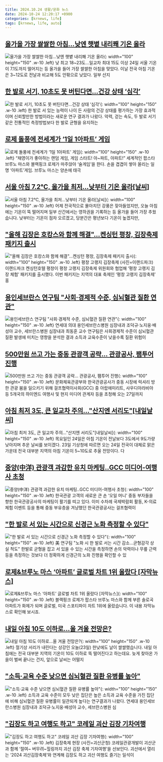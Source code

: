 ```yaml
---
title: 2024.10.24 생활/문화 뉴스
date: 2024-10-24 12:20:17 +0900
categories: [krnews, life]
tags: [krnews, life, auto]
---
```

## [올가을 가장 쌀쌀한 아침…낮엔 햇볕 내리쫴 기온 올라](https://n.news.naver.com/mnews/article/001/0015003130)

![올가을 가장 쌀쌀한 아침…낮엔 햇볕 내리쫴 기온 올라](https://mimgnews.pstatic.net/image/origin/001/2024/10/24/15003130.jpg?type=nf220_150){: width="100" height="150" .w-10 .left}
낮 최고 18~23도…일교차 최대 15도 이상 24일 서울 기온이 7.1도까지 떨어지는 등 올가을 들어 가장 쌀쌀한 아침을 맞았다. 이날 전국 아침 기온은 3~12도로 전날과 비교해 5도 안팎으로 낮았다. 일부 산지

## [한 발로 서기, 10초도 못 버틴다면…건강 상태 ‘심각’](https://n.news.naver.com/mnews/article/020/0003594088)

![한 발로 서기, 10초도 못 버틴다면…건강 상태 ‘심각’](https://mimgnews.pstatic.net/image/origin/020/2024/10/24/3594088.jpg?type=nf220_150){: width="100" height="150" .w-10 .left}
한 발로 서 있는 능력이 나이 든 사람의 건강 상태를 평가하는 가장 효과적이며 신뢰할만한 방법이라는 새로운 연구 결과가 나왔다. 악력, 걷는 속도, 두 발로 서기 같은 전통적인 측정방법보다 한 발로 균형을 유지하는

## [로제 돌풍에 전세계가 ‘1일 1아파트’ 게임](https://n.news.naver.com/mnews/article/016/0002378417)

![로제 돌풍에 전세계가 ‘1일 1아파트’ 게임](https://mimgnews.pstatic.net/image/origin/016/2024/10/24/2378417.jpg?type=nf220_150){: width="100" height="150" .w-10 .left}
“채영이가 좋아하는 랜덤 게임, 게임 스타트! 아~파트, 아파트!” 세계적인 팝스타 브루노 마스와 블랙핑크 로제가 마주앉아 ‘술게임’을 한다. 손을 겹겹이 쌓아 올리는 일명 ‘아파트’게임. 브루노 마스는 양손에 태극

## [서울 아침 7.2℃, 올가을 최저...낮부터 기온 올라[날씨]](https://n.news.naver.com/mnews/article/052/0002104099)

![서울 아침 7.2℃, 올가을 최저...낮부터 기온 올라[날씨]](https://mimgnews.pstatic.net/image/origin/052/2024/10/24/2104099.jpg?type=nf220_150){: width="100" height="150" .w-10 .left}
어제 전국적으로 몰아치던 강풍은 잦아들었지만, 오늘 아침에는 기온이 뚝 떨어지며 일부 산간에서는 영하권을 기록하는 등 올가을 들어 가장 추웠습니다. 낮부터는 기온이 점차 오르겠고, 당분간은 평년보다 기온이 높겠지만,

## ["올해 김장은 호캉스와 함께 해결"…켄싱턴 평창, 김장축제 패키지 출시](https://n.news.naver.com/mnews/article/018/0005866835)

!["올해 김장은 호캉스와 함께 해결"…켄싱턴 평창, 김장축제 패키지 출시](https://mimgnews.pstatic.net/image/origin/018/2024/10/24/5866835.jpg?type=nf220_150){: width="100" height="150" .w-10 .left}
평창 고랭지 김장축제 (사진=이랜드파크) 이랜드파크 켄싱턴호텔 평창이 평창 고랭지 김장축제 위원회와 협업해 ‘평창 고랭지 김장 체험’ 패키지를 출시했다. 이번 패키지는 지역의 대표 축제인 ‘평창 고랭지 김장축제’ 홍

## [용인세브란스 연구팀 "사회·경제적 수준, 심뇌혈관 질환 연관"](https://n.news.naver.com/mnews/article/003/0012860781)

![용인세브란스 연구팀 "사회·경제적 수준, 심뇌혈관 질환 연관"](https://mimgnews.pstatic.net/image/origin/003/2024/10/24/12860781.jpg?type=nf220_150){: width="100" height="150" .w-10 .left}
연세대 의대 용인세브란스병원 심장내과 조덕규·노지웅·배성아 교수, 세브란스병원 심장내과 최동훈 교수 연구팀은 사회경제적 수준이 심뇌혈관 질환 발생에 미치는 영향을 분석한 결과 소득과 교육수준이 낮을수록 질환 위험이

## [500만원 쓰고 가는 중동 관광객 공략… 관광공사, 팸투어 진행](https://n.news.naver.com/mnews/article/011/0004406389)

![500만원 쓰고 가는 중동 관광객 공략… 관광공사, 팸투어 진행](https://mimgnews.pstatic.net/image/origin/011/2024/10/24/4406389.jpg?type=nf220_150){: width="100" height="150" .w-10 .left}
문화체육관광부와 한국관광공사가 중동 시장에 럭셔리 방한 관광 붐을 일으키기 위해 걸프협력이사회(GCC) 중 아랍에미리트, 사우디아라비아 등 5개국의 하이엔드 여행사 및 현지 미디어 관계자 등을 초청해 오는 27일까지

## [아침 최저 3도, 큰 일교차 주의…"산지엔 서리도"[내일날씨]](https://n.news.naver.com/mnews/article/008/0005104593)

![아침 최저 3도, 큰 일교차 주의…"산지엔 서리도"[내일날씨]](https://mimgnews.pstatic.net/image/origin/008/2024/10/23/5104593.jpg?type=nf220_150){: width="100" height="150" .w-10 .left}
목요일인 24일은 아침 기온이 전날보다 3도에서 9도가량 낮아지며 추운 날씨를 보이겠다. 23일 기상청에 따르면 오는 24일 전국이 대체로 맑은 가운데 전국 대부분 지역의 아침 기온이 5~10도로 추울 전망이다. 다

## [중양(中洋) 관광객 과감한 유치 마케팅..GCC 미디어-여행사 초청](https://n.news.naver.com/mnews/article/016/0002378443)

![중양(中洋) 관광객 과감한 유치 마케팅..GCC 미디어-여행사 초청](https://mimgnews.pstatic.net/image/origin/016/2024/10/24/2378443.jpg?type=nf220_150){: width="100" height="150" .w-10 .left}
한국관광 고객의 새로운 큰 손 ‘오일 머니’ 중동 부자들을 향한 한국관광공사의 마케팅이 활기를 띠고 있다. 이미 수차례 국제박람회 활동, K-의료체험 이벤트 등을 통해 중동 부유층을 겨냥했던 한국관광공사는 걸프협력이

## ["한 발로 서 있는 시간으로 신경근 노화 측정할 수 있다"](https://n.news.naver.com/mnews/article/001/0015003228)

!["한 발로 서 있는 시간으로 신경근 노화 측정할 수 있다"](https://mimgnews.pstatic.net/image/origin/001/2024/10/24/15003228.jpg?type=nf220_150){: width="100" height="150" .w-10 .left}
美 연구팀 "노화 시 한 발로 서는 시간 감소…균형감각 상실 척도" 한발로 균형을 잡고 서 있을 수 있는 시간을 측정하면 손의 악력이나 무릎 근력 등을 측정하는 것보다 더 정확하게 신경근의 노화 진행을 확인할 수 있

## [로제&브루노 마스 ‘아파트’ 글로벌 차트 1위 올랐다 [자막뉴스]](https://n.news.naver.com/mnews/article/449/0000288860)

![로제&브루노 마스 ‘아파트’ 글로벌 차트 1위 올랐다 [자막뉴스]](https://mimgnews.pstatic.net/image/origin/449/2024/10/23/288860.jpg?type=nf220_150){: width="100" height="150" .w-10 .left}
블랙핑크 로제가 팝스타 브루노 마스와 함께 부른 솔로곡 아파트가 화제가 되며 글로벌, 미국 스포티파이 차트 1위에 올랐습니다. 이 내용 자막뉴스로 확인해 보시죠.

## [내일 아침 10도 이하로…올 겨울 전망은?](https://n.news.naver.com/mnews/article/055/0001199964)

![내일 아침 10도 이하로…올 겨울 전망은?](https://mimgnews.pstatic.net/image/origin/055/2024/10/23/1199964.jpg?type=nf220_150){: width="100" height="150" .w-10 .left}
절기상 서리가 내린다는 상강인 오늘(23일) 한낮에도 날이 쌀쌀했습니다. 내일 아침에는 전국 대부분 지역의 기온이 10도 이하로 뚝 떨어진다고 하는데요. 늦게 찾아온 가을이 벌써 끝나는 건지, 앞으로 날씨는 어떨지

## ["소득·교육 수준 낮으면 심뇌혈관 질환 유병률 높아"](https://n.news.naver.com/mnews/article/022/0003979657)

!["소득·교육 수준 낮으면 심뇌혈관 질환 유병률 높아"](https://mimgnews.pstatic.net/image/origin/022/2024/10/24/3979657.jpg?type=nf220_150){: width="100" height="150" .w-10 .left}
소득과 교육 수준이 모두 낮은 집단은 높은 소득과 교육 수준을 가진 집단에 비해 심뇌혈관 질환 유병률이 일관되게 높다는 연구결과가 나왔다. 연세대 용인세브란스병원 심장내과 조덕규·노지웅·배성아 교수, 세브란스병원 심

## ["김장도 하고 여행도 하고" 코레일 괴산 김장 기차여행](https://n.news.naver.com/mnews/article/018/0005866089)

!["김장도 하고 여행도 하고" 코레일 괴산 김장 기차여행](https://mimgnews.pstatic.net/image/origin/018/2024/10/23/5866089.jpg?type=nf220_150){: width="100" height="150" .w-10 .left}
김장축제 현장 (사진=괴산군청) 코레일관광개발이 괴산군과 함께 ‘절여~ 버무려~힐링까지 괴산 김장 축제 기차여행’을 선보인다. 괴산에서 열리는 ‘2024 괴산김장축제’와 연계해 김장도 하고 괴산 여행도 즐기는 일석이

